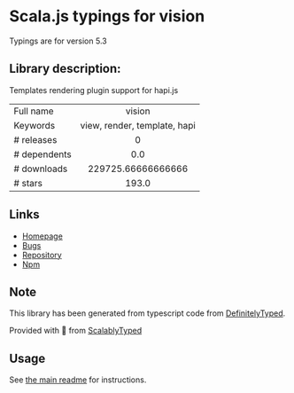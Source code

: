 
# Scala.js typings for vision

Typings are for version 5.3

## Library description:
Templates rendering plugin support for hapi.js

|                    |                 |
| ------------------ | :-------------: |
| Full name          | vision |
| Keywords           | view, render, template, hapi |
| # releases         | 0 |
| # dependents       | 0.0 |
| # downloads        | 229725.66666666666 |
| # stars            | 193.0 |

## Links
- [Homepage](https://github.com/hapijs/vision#readme)
- [Bugs](https://github.com/hapijs/vision/issues)
- [Repository](https://github.com/hapijs/vision)
- [Npm](https://www.npmjs.com/package/vision)
    


## Note
This library has been generated from typescript code from [DefinitelyTyped](https://definitelytyped.org).

Provided with :purple_heart: from [ScalablyTyped](https://github.com/oyvindberg/ScalablyTyped)

## Usage
See [the main readme](../../readme.md) for instructions.


